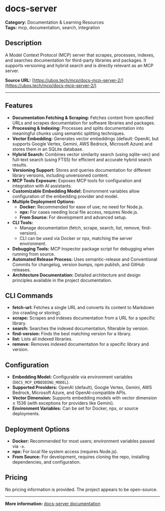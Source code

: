 # docs-server

**Category:** Documentation & Learning Resources  
**Tags:** mcp, documentation, search, integration

## Description
A Model Context Protocol (MCP) server that scrapes, processes, indexes, and searches documentation for third-party libraries and packages. It supports versioning and hybrid search and is directly relevant as an MCP server.

**Source URL:** [https://ubos.tech/mcp/docs-mcp-server-2/](https://ubos.tech/mcp/docs-mcp-server-2/)

---

## Features
- **Documentation Fetching & Scraping:** Fetches content from specified URLs and scrapes documentation for software libraries and packages.
- **Processing & Indexing:** Processes and splits documentation into meaningful chunks using semantic splitting techniques.
- **Vector Embedding:** Generates vector embeddings (default: OpenAI, but supports Google Vertex, Gemini, AWS Bedrock, Microsoft Azure) and stores them in an SQLite database.
- **Hybrid Search:** Combines vector similarity search (using sqlite-vec) and full-text search (using FTS5) for efficient and accurate hybrid search results.
- **Versioning Support:** Stores and queries documentation for different library versions, including unversioned content.
- **MCP Tools Exposure:** Exposes MCP tools for configuration and integration with AI assistants.
- **Customizable Embedding Model:** Environment variables allow configuration of the embedding provider and model.
- **Multiple Deployment Options:**
  - **Docker:** Recommended for ease of use; no need for Node.js.
  - **npx:** For cases needing local file access, requires Node.js.
  - **From Source:** For development and advanced setup.
- **CLI Tools:**
  - Manage documentation (fetch, scrape, search, list, remove, find-version).
  - CLI can be used via Docker or npx, matching the server environment.
- **Debugging Tools:** MCP Inspector package script for debugging when running from source.
- **Automated Release Process:** Uses semantic-release and Conventional Commits for changelog, version bumps, npm publish, and GitHub releases.
- **Architecture Documentation:** Detailed architecture and design principles available in the project documentation.

## CLI Commands
- **fetch-url:** Fetches a single URL and converts its content to Markdown (no crawling or storing).
- **scrape:** Scrapes and indexes documentation from a URL for a specific library.
- **search:** Searches the indexed documentation, filterable by version.
- **find-version:** Finds the best matching version for a library.
- **list:** Lists all indexed libraries.
- **remove:** Removes indexed documentation for a specific library and version.

## Configuration
- **Embedding Model:** Configurable via environment variables (`DOCS_MCP_EMBEDDING_MODEL`).
- **Supported Providers:** OpenAI (default), Google Vertex, Gemini, AWS Bedrock, Microsoft Azure, and OpenAI-compatible APIs.
- **Vector Dimension:** Supports embedding models with vector dimension ≤ 1536 (with exceptions for providers like Gemini).
- **Environment Variables:** Can be set for Docker, npx, or source deployments.

## Deployment Options
- **Docker:** Recommended for most users; environment variables passed via `-e`.
- **npx:** For local file system access (requires Node.js).
- **From Source:** For development, requires cloning the repo, installing dependencies, and configuration.

## Pricing
No pricing information is provided. The project appears to be open-source.

---

**More information:** [docs-server documentation](https://ubos.tech/mcp/docs-mcp-server-2/)